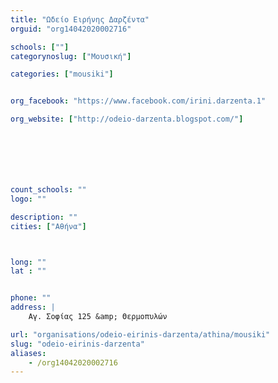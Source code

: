 ```yaml
---
title: "Ωδείο Ειρήνης Δαρζέντα"
orguid: "org14042020002716"

schools: [""]
categorynoslug: ["Μουσική"]

categories: ["mousiki"]


org_facebook: "https://www.facebook.com/irini.darzenta.1"

org_website: ["http://odeio-darzenta.blogspot.com/"]







count_schools: ""
logo: ""

description: ""
cities: ["Αθήνα"]



long: ""
lat : ""


phone: ""
address: |
    Αγ. Σοφίας 125 &amp; Θερμοπυλών

url: "organisations/odeio-eirinis-darzenta/athina/mousiki"
slug: "odeio-eirinis-darzenta"
aliases:
    - /org14042020002716
---
```



